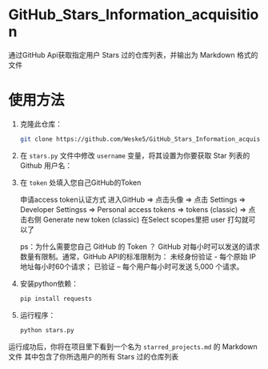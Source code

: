 # GitHub_Stars_Information_acquisition

通过GitHub Api获取指定用户 Stars 过的仓库列表，并输出为 Markdown 格式的文件

# 使用方法

1. 克隆此仓库：

   ```bash
   git clone https://github.com/Weske5/GitHub_Stars_Information_acquisition.git
   ```

2. 在 `stars.py` 文件中修改 `username` 变量，将其设置为你要获取 Star 列表的 Github 用户名：

3. 在 `token` 处填入您自己GitHub的Token

   申请access token认证方式
   进入GitHub   =>  点击头像  =>  点击 Settings  =>  Developer Settingss  =>  Personal access tokens  =>  tokens (classic)   => 点击右侧 Generate new token (classic)
   在Select scopes里把 user 打勾就可以了

   ps：为什么需要您自己 GitHub 的 Token ？
   GitHub 对每小时可以发送的请求数量有限制。通常，GitHub API的标准限制为：
   未经身份验证 - 每个原始 IP 地址每小时60个请求；
   已验证 – 每个用户每小时可发送 5,000 个请求。

4. 安装python依赖：

   ```bash
   pip install requests
   ```

5. 运行程序：

   ```bash
   python stars.py
   ```

运行成功后，你将在项目里下看到一个名为 `starred_projects.md` 的 Markdown 文件
其中包含了你所选用户的所有 Stars 过的仓库列表



